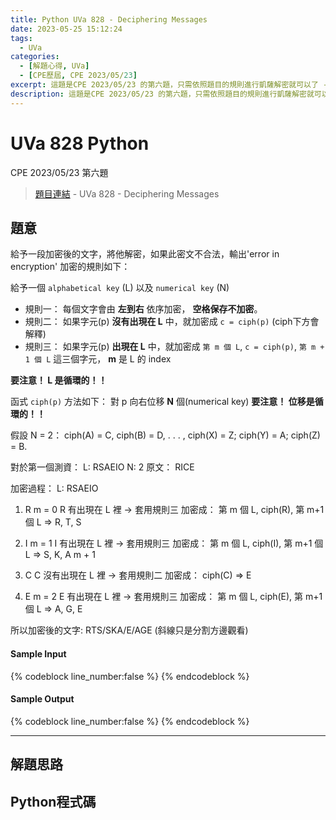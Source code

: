 ```yaml
---
title: Python UVa 828 - Deciphering Messages
date: 2023-05-25 15:12:24
tags:
  - UVa
categories:
  - [解題心得, UVa]
  - [CPE歷屆, CPE 2023/05/23]
excerpt: 這題是CPE 2023/05/23 的第六題，只需依照題目的規則進行凱薩解密就可以了 - Python UVa 828 - Deciphering Messages 解題心得
description: 這題是CPE 2023/05/23 的第六題，只需依照題目的規則進行凱薩解密就可以了 - Python UVa 10222 - Decode the Mad man 解題心得
---
```

# UVa 828 Python

CPE 2023/05/23 第六題

>[題目連結](https://onlinejudge.org/index.php?option=com_onlinejudge&Itemid=8&page=show_problem&category=0&problem=769&mosmsg=Submission+received+with+ID+28497412) - UVa 828 - Deciphering Messages


## 題意
給予一段加密後的文字，將他解密，如果此密文不合法，輸出'error in encryption'
加密的規則如下：<br>

給予一個 `alphabetical key` (L) 以及 `numerical key` (N)
* 規則一： 每個文字會由 **左到右** 依序加密， **空格保存不加密**。
* 規則二： 如果字元(p) **沒有出現在 L** 中，就加密成 `c = ciph(p)` (ciph下方會解釋)
* 規則三： 如果字元(p) **出現在 L** 中，就加密成 `第 m 個 L`, `c = ciph(p)`, `第 m + 1 個 L` 這三個字元， **m** 是 L 的 index<br>
  
**要注意！ L 是循環的！！**<br>

函式 `ciph(p)` 方法如下：
對 p 向右位移 **N** 個(numerical key)
**要注意！ 位移是循環的！！**<br>

假設 N = 2： ciph(A) = C, ciph(B) = D, . . . , ciph(X) = Z; ciph(Y) = A; ciph(Z) = B. <br>

對於第一個測資：
L: RSAEIO
N: 2
原文： RICE<br>

加密過程：
L: RSAEIO

1. R
    m = 0
    R 有出現在 L 裡 -> 套用規則三
    加密成： 第 m 個 L, ciph(R), 第 m+1 個 L
        =>    R,        T,         S

2. I
    m = 1
    I 有出現在 L 裡 -> 套用規則三
    加密成： 第 m 個 L, ciph(I), 第 m+1 個 L
        =>    S,        K,         A
    m + 1

3. C
    C 沒有出現在 L 裡 -> 套用規則二
    加密成： ciph(C)
        =>    E

4. E
    m = 2
    E 有出現在 L 裡 -> 套用規則三
    加密成： 第 m 個 L, ciph(E), 第 m+1 個 L
        =>    A,        G,         E

所以加密後的文字: RTS/SKA/E/AGE (斜線只是分割方邊觀看)

#### Sample Input 
{% codeblock line_number:false %}
{% endcodeblock %}

#### Sample Output 
{% codeblock line_number:false %}
{% endcodeblock %}

---

## 解題思路


## Python程式碼
```python

```